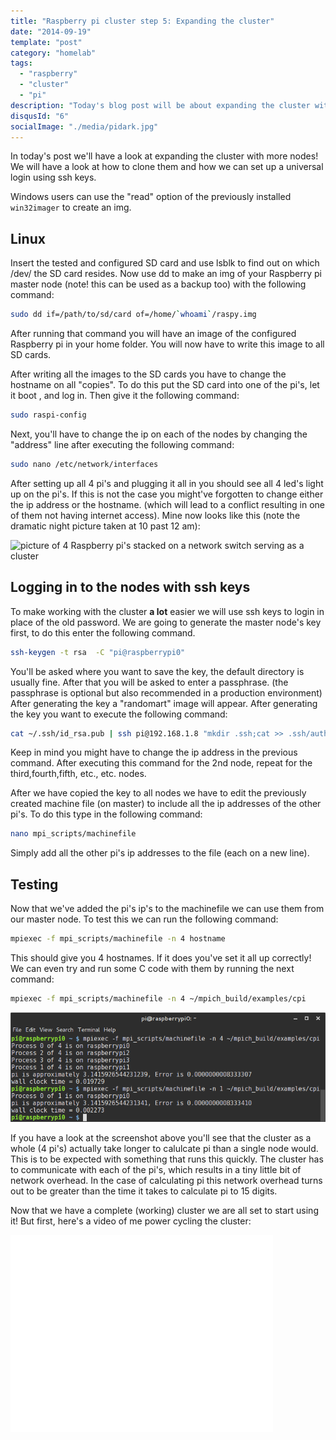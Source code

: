 ```yaml
---
title: "Raspberry pi cluster step 5: Expanding the cluster"
date: "2014-09-19"
template: "post"
category: "homelab"
tags:
  - "raspberry"
  - "cluster"
  - "pi"
description: "Today's blog post will be about expanding the cluster with more nodes."
disqusId: "6"
socialImage: "./media/pidark.jpg"
---
```


In today's post we'll have a look at expanding the cluster with more nodes! We will have a look at how to clone them and how we can set up a universal login using ssh keys.

Windows users can use the "read" option of the previously installed `win32imager` to create an img.

## Linux

Insert the tested and configured SD card and use lsblk to find out on which /dev/ the SD card resides. Now use dd to make an img of your Raspberry pi master node (note! this can be used as a backup too) with the following command:

```bash
sudo dd if=/path/to/sd/card of=/home/`whoami`/raspy.img
```

After running that command you will have an image of the configured Raspberry pi in your home folder. You will now have to write this image to all SD cards.

After writing all the images to the SD cards you have to change the hostname on all "copies". To do this put the SD card into one of the pi's, let it boot , and log in. Then give it the following command:

```bash
sudo raspi-config
```

Next, you'll have to change the ip on each of the nodes by changing the "address" line after executing the following command:

```bash
sudo nano /etc/network/interfaces
```

After setting up all 4 pi's and plugging it all in you should see all 4 led's light up on the pi's. If this is not the case you might've forgotten to change either the ip address or the hostname. (which will lead to a conflict resulting in one of them not having internet access). Mine now looks like this (note the dramatic night picture taken at 10 past 12 am):

![picture of 4 Raspberry pi's stacked on a network switch serving as a cluster](./media/pidark.jpg "It's not quite RGB but it's beautiful!")

## Logging in to the nodes with ssh keys

To make working with the cluster **a lot** easier we will use ssh keys to login in place of the old password. We are going to generate the master node's key first, to do this enter the following command.

```bash
ssh-keygen -t rsa  -C "pi@raspberrypi0"
```

You'll be asked where you want to save the key, the default directory is usually fine. After that you will be asked to enter a passphrase. (the passphrase is optional but also recommended in a production environment) After generating the key a "randomart" image will appear. After generating the key you want to execute the following command:

```bash
cat ~/.ssh/id_rsa.pub | ssh pi@192.168.1.8 "mkdir .ssh;cat >> .ssh/authorized_keys"
```

Keep in mind you might have to change the ip address in the previous command. After executing this command for the 2nd node, repeat for the third,fourth,fifth, etc., etc. nodes.

After we have copied the key to all nodes we have to edit the previously created machine file (on master) to include all the ip addresses of the other pi's. To do this type in the following command:

```bash
nano mpi_scripts/machinefile
```

Simply add all the other pi's ip addresses to the file (each on a new line).

## Testing

Now that we've added the pi's ip's to the machinefile we can use them from our master node. To test this we can run the following command:

```bash
mpiexec -f mpi_scripts/machinefile -n 4 hostname
```

This should give you 4 hostnames. If it does you've set it all up correctly! We can even try and run some C code with them by running the next command:

```bash
mpiexec -f mpi_scripts/machinefile -n 4 ~/mpich_build/examples/cpi
```

![a picture showing that a clustered pi is actually slower at calculating pi...](./media/piresults.png "Is that correct? O.o")

If you have a look at the screenshot above you'll see that the cluster as a whole (4 pi's) actually take longer to calulcate pi than a single node would. This is to be expected with something that runs this quickly. The cluster has to communicate with each of the pi's, which results in a tiny little bit of network overhead. In the case of calculating pi this network overhead turns out to be greater than the time it takes to calculate pi to 15 digits.

Now that we have a complete (working) cluster we are all set to start using it! But first, here's a video of me power cycling the cluster:

<iframe src="//www.youtube.com/embed/lm1oeS1uzY8" allowfullscreen="" width="420" height="315" frameborder="0"></iframe>
